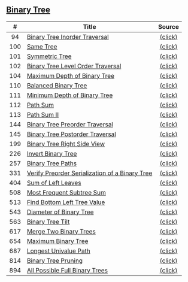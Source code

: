 ## [ Binary Tree](https://leetcode.com/tag/binary-tree/)
| # | Title | Source |
|:-:| ----- |:------:|
94 | [Binary Tree Inorder Traversal](https://leetcode.com/problems/binary-tree-inorder-traversal/) | [(click)](https://github.com/Artifiend/leetcode-csharp/blob/master/binary-tree.cs#L24)
100 | [Same Tree](https://leetcode.com/problems/same-tree/) | [(click)](https://github.com/Artifiend/leetcode-csharp/blob/master/binary-tree.cs#L45)
101 | [Symmetric Tree](https://leetcode.com/problems/symmetric-tree/) | [(click)](https://github.com/Artifiend/leetcode-csharp/blob/master/binary-tree.cs#L60)
102 | [Binary Tree Level Order Traversal](https://leetcode.com/problems/binary-tree-level-order-traversal/) | [(click)](https://github.com/Artifiend/leetcode-csharp/blob/master/binary-tree.cs#L82)
104 | [Maximum Depth of Binary Tree](https://leetcode.com/problems/maximum-depth-of-binary-tree/) | [(click)](https://github.com/Artifiend/leetcode-csharp/blob/master/binary-tree.cs#L148)
110 | [Balanced Binary Tree](https://leetcode.com/problems/balanced-binary-tree/) | [(click)](https://github.com/Artifiend/leetcode-csharp/blob/master/binary-tree.cs#L163)
111 | [Minimum Depth of Binary Tree](https://leetcode.com/problems/minimum-depth-of-binary-tree/) | [(click)](https://github.com/Artifiend/leetcode-csharp/blob/master/binary-tree.cs#L191)
112 | [Path Sum](https://leetcode.com/problems/path-sum/) | [(click)](https://github.com/Artifiend/leetcode-csharp/blob/master/binary-tree.cs#L208)
113 | [Path Sum II](https://leetcode.com/problems/path-sum-ii/) | [(click)](https://github.com/Artifiend/leetcode-csharp/blob/master/binary-tree.cs#L228)
144 | [Binary Tree Preorder Traversal](https://leetcode.com/problems/binary-tree-preorder-traversal/) | [(click)](https://github.com/Artifiend/leetcode-csharp/blob/master/binary-tree.cs#L257)
145 | [Binary Tree Postorder Traversal](https://leetcode.com/problems/binary-tree-postorder-traversal/) | [(click)](https://github.com/Artifiend/leetcode-csharp/blob/master/binary-tree.cs#L304)
199 | [Binary Tree Right Side View](https://leetcode.com/problems/binary-tree-right-side-view/) | [(click)](https://github.com/Artifiend/leetcode-csharp/blob/master/binary-tree.cs#L325)
226 | [Invert Binary Tree](https://leetcode.com/problems/invert-binary-tree/) | [(click)](https://github.com/Artifiend/leetcode-csharp/blob/master/binary-tree.cs#L350)
257 | [Binary Tree Paths](https://leetcode.com/problems/binary-tree-paths/) | [(click)](https://github.com/Artifiend/leetcode-csharp/blob/master/binary-tree.cs#L369)
331 | [Verify Preorder Serialization of a Binary Tree](https://leetcode.com/problems/verify-preorder-serialization-of-a-binary-tree/) | [(click)](https://github.com/Artifiend/leetcode-csharp/blob/master/binary-tree.cs#L400)
404 | [Sum of Left Leaves](https://leetcode.com/problems/sum-of-left-leaves/) | [(click)](https://github.com/Artifiend/leetcode-csharp/blob/master/binary-tree.cs#L424)
508 | [Most Frequent Subtree Sum](https://leetcode.com/problems/most-frequent-subtree-sum/) | [(click)](https://github.com/Artifiend/leetcode-csharp/blob/master/binary-tree.cs#L442)
513 | [Find Bottom Left Tree Value](https://leetcode.com/problems/find-bottom-left-tree-value/) | [(click)](https://github.com/Artifiend/leetcode-csharp/blob/master/binary-tree.cs#L470)
543 | [Diameter of Binary Tree](https://leetcode.com/problems/diameter-of-binary-tree/) | [(click)](https://github.com/Artifiend/leetcode-csharp/blob/master/binary-tree.cs#L497)
563 | [Binary Tree Tilt](https://leetcode.com/problems/binary-tree-tilt/) | [(click)](https://github.com/Artifiend/leetcode-csharp/blob/master/binary-tree.cs#L528)
617 | [Merge Two Binary Trees](https://leetcode.com/problems/merge-two-binary-trees/) | [(click)](https://github.com/Artifiend/leetcode-csharp/blob/master/binary-tree.cs#L560)
654 | [Maximum Binary Tree](https://leetcode.com/problems/maximum-binary-tree/) | [(click)](https://github.com/Artifiend/leetcode-csharp/blob/master/binary-tree.cs#L576)
687 | [Longest Univalue Path](https://leetcode.com/problems/longest-univalue-path/) | [(click)](https://github.com/Artifiend/leetcode-csharp/blob/master/binary-tree.cs#L600)
814 | [Binary Tree Pruning](https://leetcode.com/problems/binary-tree-pruning/) | [(click)](https://github.com/Artifiend/leetcode-csharp/blob/master/binary-tree.cs#L634)
894 | [All Possible Full Binary Trees](https://leetcode.com/problems/all-possible-full-binary-trees/) | [(click)](https://github.com/Artifiend/leetcode-csharp/blob/master/binary-tree.cs#L688)
